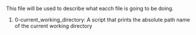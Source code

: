 This file will be used to describe what eacch file is going to be doing.

1) 0-current_working_directory: A script that prints the absolute path name of the current working directory
